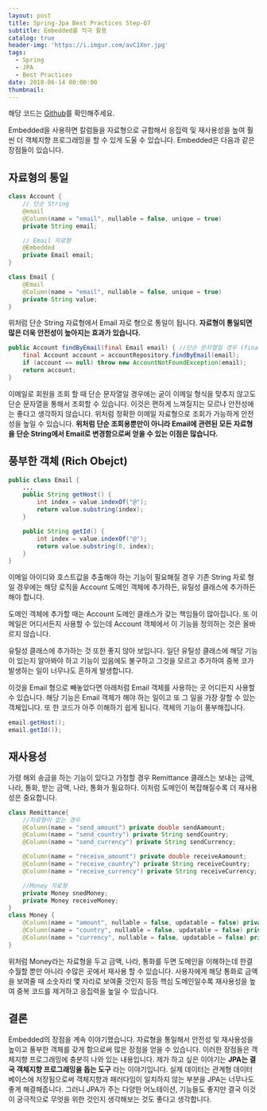 ```yaml
---
layout: post
title: Spring-Jpa Best Practices Step-07
subtitle: Embedded를 적극 활용
catalog: true
header-img: 'https://i.imgur.com/avC1Xor.jpg'
tags:
  - Spring
  - JPA
  - Best Practices
date: 2018-06-14 00:00:00
thumbnail:
---
```


해당 코드는 [Github](https://github.com/cheese10yun/spring-jpa-best-practices)를 확인해주세요.

Embedded을 사용하면 칼럼들을 자료형으로 규합해서 응집력 및 재사용성을 높여 훨씬 더 객체지향 프로그래밍을 할 수 있게 도울 수 있습니다. Embedded은 다음과 같은 장점들이 있습니다.

## 자료형의 통일
```java
class Account {
    // 단순 String
    @email
    @Column(name = "email", nullable = false, unique = true)
    private String email;

    // Email 자료형 
    @Embedded
    private Email email;
}

class Email {
    @Email
    @Column(name = "email", nullable = false, unique = true)
    private String value;
}
```
위처럼 단순 String 자료형에서 Email 자로 형으로 통일이 됩니다. **자료형이 통일되면 많은 더욱 안전성이 높아지는 효과가 있습니다.**

```java
public Account findByEmail(final Email email) { //단순 문자열일 경우 (final String email)
    final Account account = accountRepository.findByEmail(email);
    if (account == null) throw new AccountNotFoundException(email);
    return account;
}
```
이메일로 회원을 조회 할 때 단순 문자열일 경우에는 굳이 이메일 형식을 맞추지 않고도 단순 문자열을 통해서 조회할 수 있습니다. 이것은 편하게 느껴질지는 모르나 안전성에는 좋다고 생각하지 않습니다. 위처럼 정확한 이메일 자료형으로 조회가 가능하게 안전성을 높일 수 있습니다. **위처럼 단순 조회용뿐만이 아니라 Email에 관련된 모든 자료형을 단순 String에서 Email로 변경함으로써 얻을 수 있는 이점은 많습니다.**


## 풍부한 객체 (Rich Obejct)

```java
public class Email {
    ...
    public String getHost() {
        int index = value.indexOf("@");
        return value.substring(index);
    }

    public String getId() {
        int index = value.indexOf("@");
        return value.substring(0, index);
    }
}
```
이메일 아이디와 호스트값을 추출해야 하는 기능이 필요해질 경우 기존 String 자로 형일 경우에는 해당 로직을 Account 도메인 객체에 추가하든, 유틸성 클래스에 추가하든 해야 합니다.

도메인 객체에 추가할 때는 Account 도메인 클래스가 갖는 책임들이 많아집니다. 또 이메일은 어디서든지 사용할 수 있는데 Account 객체에서 이 기능을 정의하는 것은 올바르지 않습니다.

유틸성 클래스에 추가하는 것 또한 좋지 않아 보입니다. 일단 유틸성 클래스에 해당 기능이 있는지 알아봐야 하고 기능이 있음에도 불구하고 그것을 모르고 추가하여 중복 코가 발생하는 일이 너무나도 흔하게 발생합니다.

이것을 Email 형으로 빼놓았다면 아래처럼 Email 객체를 사용하는 곳 어디든지 사용할 수 있습니다. 해당 기능은 Email 객체가 해야 하는 일이고 또 그 일을 가장 잘할 수 있는 객체입니다. 또 한 코드가 아주 이해하기 쉽게 됩니다. 객체의 기능이 풍부해집니다.

```java
email.getHost();
email.getId());
```

## 재사용성

가령 해외 송금을 하는 기능이 있다고 가정할 경우 Remittance 클래스는 보내는 금액, 나라, 통화, 받는 금액, 나라, 통화가 필요하다. 이처럼 도메인이 복잡해질수록 더 재사용성은 중요합니다.

```java
class Remittance{
    //자료형이 없는 경우
    @Column(name = "send_amount") private double sendAamount;
    @Column(name = "send_country") private String sendCountry;
    @Column(name = "send_currency") private String sendCurrency;

    @Column(name = "receive_amount") private double receiveAamount;
    @Column(name = "receive_country") private String receiveCountry;
    @Column(name = "receive_currency") private String receiveCurrency;

    //Money 자료형
    private Money snedMoney;
    private Money receiveMoney;
}
class Money {
    @Column(name = "amount", nullable = false, updatable = false) private double amount;
    @Column(name = "country", nullable = false, updatable = false) private Country country;
    @Column(name = "currency", nullable = false, updatable = false) private Currency currency;
}
```
위처럼 Money라는 자료형을 두고 금액, 나라, 통화를 두면 도메인을 이해하는데 한결 수월할 뿐만 아니라 수많은 곳에서 재사용 할 수 있습니다. 사용자에게 해당 통화로 금액을 보여줄 때 소숫자리 몇 자리로 보여줄 것인지 등등 핵심 도메인일수록 재사용성을 높여 중복 코드를 제거하고 응집력을 높일 수 있습니다.


## 결론
Embedded의 장점을 계속 이야기했습니다. 자료형을 통일해서 안전성 및 재사용성을 높이고 풍부한 객체를 갖게 함으로써 많은 장점을 얻을 수 있습니다. 이러한 장점들은 객체지향 프로그래밍에 충분히 나와 있는 내용입니다. 제가 하고 싶은 이야기는 **JPA는 결국 객체지향 프로그래밍을 돕는 도구** 라는 이야기입니다. 실제 데이터는 관계형 데이터베이스에 저장됨으로써 객체지향과 패러다임이 일치하지 않는 부분을 JPA는 너무나도 좋게 해결해줍니다. 그러니 JPA가 주는 다양한 어노테이션, 기능들도 좋지만 결국 이것이 궁극적으로 무엇을 위한 것인지 생각해보는 것도 좋다고 생각합니다.